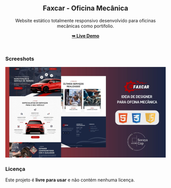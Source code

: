 <div align="center">

<h2 align="center">Faxcar - Oficina Mecânica</h2>

Website estático totalmente responsivo desenvolvido para oficinas mecânicas como portifolio.  

<a href="https://sorayacop.github.io/faxcar/"><strong>➥ Live Demo</strong></a>

 </div>

<br />
 

### Screeshots

![Fit Food Desktop Demo](./readme-images/desktop-demo.jpg "Desktop Demo")

### Licença

Este projeto é **livre para usar** e não contém nenhuma licença.
